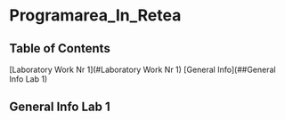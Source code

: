 # Programarea_In_Retea
## Table of Contents
[Laboratory Work Nr 1](#Laboratory Work Nr 1)
[General Info](##General Info Lab 1)

## General Info Lab 1
